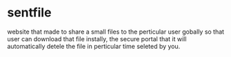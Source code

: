 # sentfile
website that made to share a small files to the perticular user gobally so that user can download that file instally, the secure portal that it will automatically detele the file in perticular time seleted by you.
